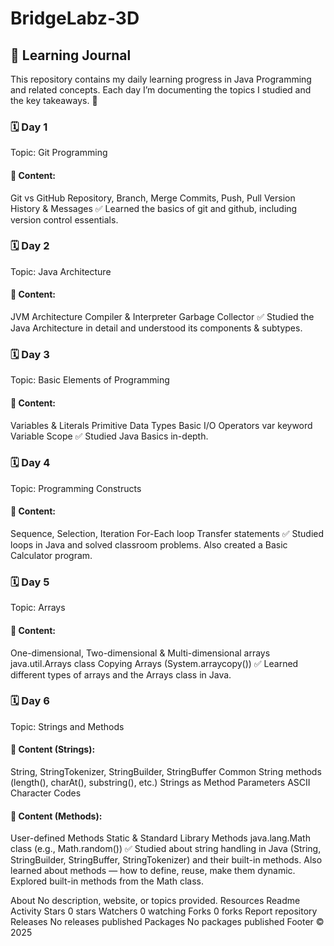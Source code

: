 # BridgeLabz-3D

## 📘 Learning Journal
This repository contains my daily learning progress in Java Programming and related concepts.
Each day I’m documenting the topics I studied and the key takeaways. 🚀

### 🗓️ Day 1
Topic: Git Programming

#### 📖 Content:
Git vs GitHub
Repository, Branch, Merge
Commits, Push, Pull
Version History & Messages
✅ Learned the basics of git and github, including version control essentials.

### 🗓️ Day 2
Topic: Java Architecture

#### 📖 Content:
JVM Architecture
Compiler & Interpreter
Garbage Collector
✅ Studied the Java Architecture in detail and understood its components & subtypes.

### 🗓️ Day 3
Topic: Basic Elements of Programming

#### 📖 Content:
Variables & Literals
Primitive Data Types
Basic I/O
Operators
var keyword
Variable Scope
✅ Studied Java Basics in-depth.

### 🗓️ Day 4
Topic: Programming Constructs

#### 📖 Content:
Sequence, Selection, Iteration
For-Each loop
Transfer statements
✅ Studied loops in Java and solved classroom problems.
Also created a Basic Calculator program.

### 🗓️ Day 5
Topic: Arrays

#### 📖 Content:
One-dimensional, Two-dimensional & Multi-dimensional arrays
java.util.Arrays class
Copying Arrays (System.arraycopy())
✅ Learned different types of arrays and the Arrays class in Java.

### 🗓️ Day 6
Topic: Strings and Methods

#### 📖 Content (Strings):
String, StringTokenizer, StringBuilder, StringBuffer
Common String methods (length(), charAt(), substring(), etc.)
Strings as Method Parameters
ASCII Character Codes
#### 📖 Content (Methods):
User-defined Methods
Static & Standard Library Methods
java.lang.Math class (e.g., Math.random())
✅ Studied about string handling in Java (String, StringBuilder, StringBuffer, StringTokenizer) and their built-in methods.
Also learned about methods — how to define, reuse, make them dynamic. Explored built-in methods from the Math class.

About
No description, website, or topics provided.
Resources
 Readme
 Activity
Stars
 0 stars
Watchers
 0 watching
Forks
 0 forks
Report repository
Releases
No releases published
Packages
No packages published
Footer
© 2025
